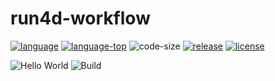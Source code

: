 # run4d-workflow

[![language](https://img.shields.io/static/v1?label=language&message=4d&color=blue)](https://developer.4d.com/)
[![language-top](https://img.shields.io/github/languages/top/mesopelagique/run4d-workflow.svg)](https://developer.4d.com/)
![code-size](https://img.shields.io/github/languages/code-size/mesopelagique/run4d-workflow.svg)
[![release](https://img.shields.io/github/v/release/mesopelagique/run4d-workflow)](https://github.com/mesopelagique/run4d-workflow/releases/latest)
[![license](https://img.shields.io/github/license/mesopelagique/formula_compose)](LICENSE)

![Hello World](https://github.com/mesopelagique/run4d-workflow/workflows/Hello%20World/badge.svg)
![Build](https://github.com/mesopelagique/run4d-workflow/workflows/Build/badge.svg)
